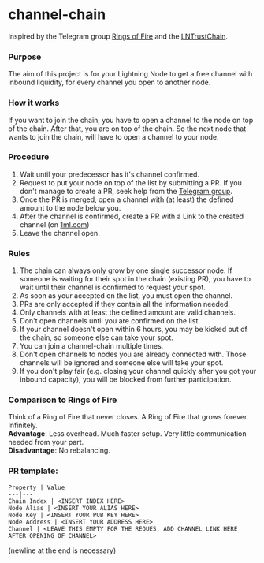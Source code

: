 # channel-chain
Inspired by the Telegram group [Rings of Fire](https://t.me/joinchat/Uao0Z_hBequXkeB0) and the [LNTrustChain](https://www.takethetorch.online/).

### Purpose
The aim of this project is for your Lightning Node to get a free channel with inbound liquidity, for every channel you open to another node.

### How it works
If you want to join the chain, you have to open a channel to the node on top of the chain. After that, you are on top of the chain. So the next node that wants to join the chain, will have to open a channel to your node.

### Procedure
1) Wait until your predecessor has it's channel confirmed.
2) Request to put your node on top of the list by submitting a PR. If you don't manage to create a PR, seek help from the [Telegram group](https://t.me/channel-chain).
3) Once the PR is merged, open a channel with (at least) the defined amount to the node below you.
4) After the channel is confirmed, create a PR with a Link to the created channel (on [1ml.com](https://1ml.com))
5) Leave the channel open.

### Rules
1) The chain can always only grow by one single successor node. If someone is waiting for their spot in the chain (existing PR), you have to wait until their channel is confirmed to request your spot.
2) As soon as your accepted on the list, you must open the channel.
3) PRs are only accepted if they contain all the information needed.
4) Only channels with at least the defined amount are valid channels.
5) Don't open channels until you are confirmed on the list.
6) If your channel doesn't open within 6 hours, you may be kicked out of the chain, so someone else can take your spot.
7) You can join a channel-chain multiple times.
8) Don't open channels to nodes you are already connected with. Those channels will be ignored and someone else will take your spot.
9) If you don't play fair (e.g. closing your channel quickly after you got your inbound capacity), you will be blocked from further participation.

### Comparison to Rings of Fire
Think of a Ring of Fire that never closes. A Ring of Fire that grows forever. Infinitely.  
**Advantage**: Less overhead. Much faster setup. Very little communication needed from your part.  
**Disadvantage**: No rebalancing.

### PR template:
```
Property | Value
---|---
Chain Index | <INSERT INDEX HERE>
Node Alias | <INSERT YOUR ALIAS HERE>
Node Key | <INSERT YOUR PUB KEY HERE>
Node Address | <INSERT YOUR ADDRESS HERE>
Channel | <LEAVE THIS EMPTY FOR THE REQUES, ADD CHANNEL LINK HERE AFTER OPENING OF CHANNEL>

```
(newline at the end is necessary)
